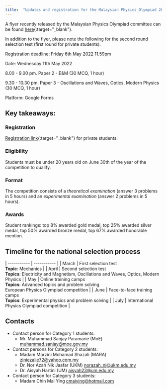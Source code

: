 ```yaml
---
title:  "Updates and registration for the Malaysian Physics Olympiad 2022"
---
```


A flyer recently released by the Malaysian Physics Olympiad committee can be found [here](https://drive.google.com/file/d/1W3DQUNVNhbFVX0t-NGxEkS9uFPNWes9O/view?usp=sharing){:target="_blank"}.

In addition to the flyer, please note the following for the second round selection test (first round for private students).

Registration deadline: Friday 6th May 2022 11.59pm

Date: Wednesday 11th May 2022

8.00 - 9.00 pm. Paper 2 - E&M (30 MCQ, 1 hour)

9.30 - 10.30 pm. Paper 3 - Oscillations and Waves, Optics, Modern Physics (30 MCQ, 1 hour)

Platform: Google Forms

## Key takeaways:
### Registration
[Registration link](https://forms.gle/bzLDxHdGN83L8JiX7){:target="_blank"} for private students.

### Eligibility
Students must be under 20 years old on June 30th of the year of the competition to qualify.

### Format
The competition consists of a *theoretical examination* (answer 3 problems in 5 hours) and an *experimental examination* (answer 2 problems in 5 hours).

### Awards
Student rankings: top 8% awarded gold medal, top 25% awarded silver
medal, top 50% awarded bronze medal, top 67% awarded honorable mention.

## Timeline for the national selection process

| ----------- | ----------- |
| March | First selection test<br>**Topic**: Mechanics |
| April | Second selection test<br>**Topics**: Electricity and Magnetism, Oscillations and Waves, Optics, Modern Physics |
| May | Online training camps<br>**Topics**: Advanced topics and problem solving<br>European Physics Olympiad competition |
| June | Face-to-face training camps<br>**Topics**: Experimental physics and problem solving |
| July | International Physics Olympiad competition |


## Contacts
- Contact person for Category 1 students:
    - Mr. Muhammad Sanjay Paramarie (MoE)
muhammad.sanjay@moe.gov.my
- Contact persons for Category 2 students:
    - Madam Marzini Mohamad Shazali (MARA)
ziniezalie72@yahoo.com.my
    - Dr. Nor Azah Nik Jaafar (UKM)
norazah_nj@ukm.edu.my
    - Dr. Aisyah Hartini (UM)
aisyah23@um.edu.my
- Contact person for Category 3 students:
    - Madam Chin Mai Ying
cmaiying@hotmail.com